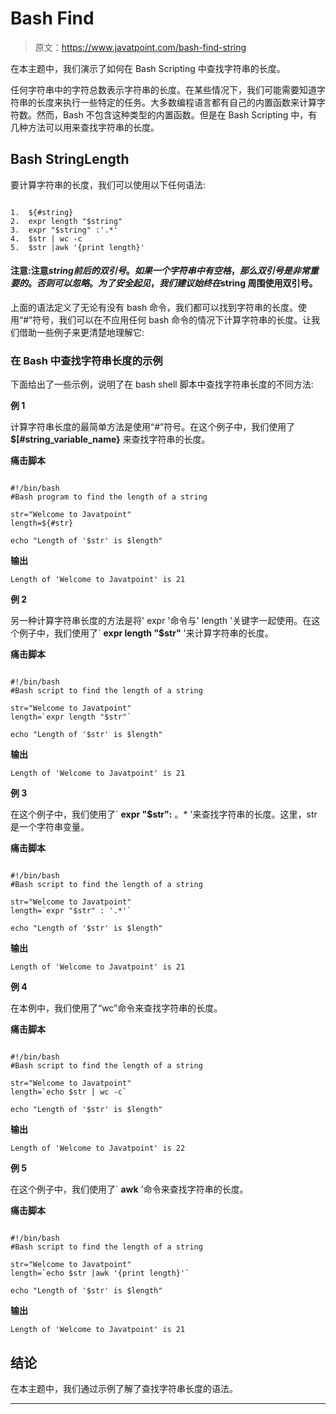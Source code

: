 # Bash Find

> 原文：<https://www.javatpoint.com/bash-find-string>

在本主题中，我们演示了如何在 Bash Scripting 中查找字符串的长度。

任何字符串中的字符总数表示字符串的长度。在某些情况下，我们可能需要知道字符串的长度来执行一些特定的任务。大多数编程语言都有自己的内置函数来计算字符数。然而，Bash 不包含这种类型的内置函数。但是在 Bash Scripting 中，有几种方法可以用来查找字符串的长度。

## Bash StringLength

要计算字符串的长度，我们可以使用以下任何语法:

```

1.	${#string}
2.	expr length "$string"
3.	expr "$string" :'.*'
4.	$str | wc -c
5.	$str |awk '{print length}'

```

#### 注意:注意$string 前后的双引号。如果一个字符串中有空格，那么双引号是非常重要的。否则可以忽略。为了安全起见，我们建议始终在$string 周围使用双引号。

上面的语法定义了无论有没有 bash 命令，我们都可以找到字符串的长度。使用“#”符号，我们可以在不应用任何 bash 命令的情况下计算字符串的长度。让我们借助一些例子来更清楚地理解它:

### 在 Bash 中查找字符串长度的示例

下面给出了一些示例，说明了在 bash shell 脚本中查找字符串长度的不同方法:

**例 1**

计算字符串长度的最简单方法是使用“#”符号。在这个例子中，我们使用了 **$[#string_variable_name}** 来查找字符串的长度。

**痛击脚本**

```

#!/bin/bash
#Bash program to find the length of a string

str="Welcome to Javatpoint"
length=${#str}

echo "Length of '$str' is $length"

```

**输出**

```
Length of 'Welcome to Javatpoint' is 21

```

**例 2**

另一种计算字符串长度的方法是将' expr '命令与' length '关键字一起使用。在这个例子中，我们使用了` **expr length "$str"** '来计算字符串的长度。

**痛击脚本**

```

#!/bin/bash
#Bash script to find the length of a string

str="Welcome to Javatpoint"
length=`expr length "$str"`

echo "Length of '$str' is $length"

```

**输出**

```
Length of 'Welcome to Javatpoint' is 21

```

**例 3**

在这个例子中，我们使用了` **expr "$str":** 。* '来查找字符串的长度。这里，str 是一个字符串变量。

**痛击脚本**

```

#!/bin/bash
#Bash script to find the length of a string

str="Welcome to Javatpoint"
length=`expr "$str" : '.*'`

echo "Length of '$str' is $length"

```

**输出**

```
Length of 'Welcome to Javatpoint' is 21

```

**例 4**

在本例中，我们使用了“wc”命令来查找字符串的长度。

**痛击脚本**

```

#!/bin/bash
#Bash script to find the length of a string

str="Welcome to Javatpoint"
length=`echo $str | wc -c`

echo "Length of '$str' is $length"

```

**输出**

```
Length of 'Welcome to Javatpoint' is 22

```

**例 5**

在这个例子中，我们使用了` **awk** '命令来查找字符串的长度。

**痛击脚本**

```

#!/bin/bash
#Bash script to find the length of a string

str="Welcome to Javatpoint"
length=`echo $str |awk '{print length}'`

echo "Length of '$str' is $length"

```

**输出**

```
Length of 'Welcome to Javatpoint' is 21

```

## 结论

在本主题中，我们通过示例了解了查找字符串长度的语法。

* * *